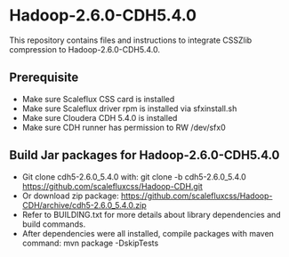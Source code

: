 # Hadoop-2.6.0-CDH5.4.0
This repository contains files and instructions to integrate CSSZlib compression to Hadoop-2.6.0-CDH5.4.0.

## Prerequisite
- Make sure Scaleflux CSS card is installed
- Make sure Scaleflux driver rpm is installed via sfxinstall.sh
- Make sure Cloudera CDH 5.4.0 is installed
- Make sure CDH runner has permission to RW /dev/sfx0

## Build Jar packages for Hadoop-2.6.0-CDH5.4.0
- Git clone cdh5-2.6.0_5.4.0 with:
         git clone -b cdh5-2.6.0_5.4.0 https://github.com/scalefluxcss/Hadoop-CDH.git
- Or download zip package:
         https://github.com/scalefluxcss/Hadoop-CDH/archive/cdh5-2.6.0_5.4.0.zip
- Refer to BUILDING.txt for more details about library dependencies and build commands.
- After dependencies were all installed, compile packages with maven command:
         mvn package -DskipTests
